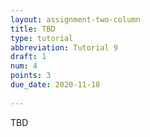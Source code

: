 ```yaml
---
layout: assignment-two-column
title: TBD
type: tutorial
abbreviation: Tutorial 9
draft: 1
num: 4
points: 3
due_date: 2020-11-18
    
---
```

TBD
